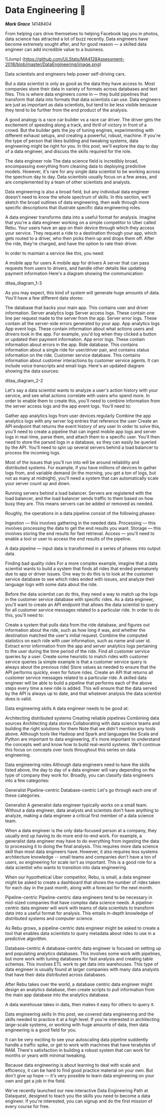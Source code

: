 __Data Engineering__ :running:
===========================
***Mark Grace**    14148404*

From helping cars drive themselves to helping Facebook tag you in photos, data science has attracted a lot of buzz recently. Data engineers have become extremely sought after, and for good reason — a skilled data engineer can add incredible value to a business.

![Jump] (https://github.com/ULStats/MA4128Assessment-2018/blob/master/DataEngineering/image.png)

Data scientists and engineers help power self-driving cars.

But a data scientist is only as good as the data they have access to. Most companies store their data in variety of formats across databases and text files. This is where data engineers come in — they build pipelines that transform that data into formats that data scientists can use. Data engineers are just as important as data scientists, but tend to be less visible because they tend to be further from the end product of the analysis.

A good analogy is a race car builder vs a race car driver. The driver gets the excitement of speeding along a track, and thrill of victory in front of a crowd. But the builder gets the joy of tuning engines, experimenting with different exhaust setups, and creating a powerful, robust, machine. If you're the type of person that likes building and tweaking systems, data engineering might be right for you. In this post, we'll explore the day to day of a data engineer, and discuss the skills required for the role.

The data engineer role
The data science field is incredibly broad, encompassing everything from cleaning data to deploying predictive models. However, it's rare for any single data scientist to be working across the spectrum day to day. Data scientists usually focus on a few areas, and are complemented by a team of other scientists and analysts.

Data engineering is also a broad field, but any individual data engineer doesn't need to know the whole spectrum of skills. In this section, we'll sketch the broad outlines of data engineering, then walk through more specific descriptions that illustrate specific data engineering roles.

A data engineer transforms data into a useful format for analysis. Imagine that you're a data engineer working on a simple competitor to Uber called Rebu. Your users have an app on their device through which they access your service. They request a ride to a destination through your app, which gets routed to a driver, who then picks them up and drops them off. After the ride, they're charged, and have the option to rate their driver.

In order to maintain a service like this, you need:

A mobile app for users
A mobile app for drivers
A server that can pass requests from users to drivers, and handle other details like updating payment information
Here's a diagram showing the communication:

ditaa_diagram_1-3

As you may expect, this kind of system will generate huge amounts of data. You'll have a few different data stores:

The database that backs your main app. This contains user and driver information.
Server analytics logs
Server access logs. These contain one line per request made to the server from the app.
Server error logs. These contain all the server-side errors generated by your app.
App analytics logs
App event logs. These contain information about what actions users and drivers took in the app. For example, you'd log when they clicked a button or updated their payment information.
App error logs. These contain information about errors in the app.
Ride database. This contains information about a single ride for user/driver pair, and contains status information on the ride.
Customer service database. This contains information about customer interactions by customer service agents. It can include voice transcripts and email logs.
Here's an updated diagram showing the data sources:

ditaa_diagram_2-2

Let's say a data scientist wants to analyze a user's action history with your service, and see what actions correlate with users who spend more. In order to enable them to create this, you'll need to combine information from the server access logs and the app event logs. You'll need to:

Gather app analytics logs from user devices regularly
Combine the app analytics logs with any server log entries that reference the user
Create an API endpoint that returns the event history of any user
In order to solve this, you'll need to create a pipeline that can ingest mobile app logs and server logs in real-time, parse them, and attach them to a specific user. You'll then need to store the parsed logs in a database, so they can easily be queried by the API. You'll need to spin up several servers behind a load balancer to process the incoming logs.

Most of the issues that you'll run into will be around reliability and distributed systems. For example, if you have millions of devices to gather logs from, and variable demand (in the morning, you get a ton of logs, but not as many at midnight), you'll need a system that can automatically scale your server count up and down.


Running servers behind a load balancer. Servers are registered with the load balancer, and the load balancer sends traffic to them based on how busy they are. This means servers can be added or removed as needed.

Roughly, the operations in a data pipeline consist of the following phases:

Ingestion — this involves gathering in the needed data.
Processing — this involves processing the data to get the end results you want.
Storage — this involves storing the end results for fast retrieval.
Access — you'll need to enable a tool or user to access the end results of the pipeline.

A data pipeline — input data is transformed in a series of phases into output data.

Finding bad quality rides
For a more complex example, imagine that a data scientist wants to build a system that finds all rides that ended prematurely due to app or driver issues. One way to do this is to look at the customer service database to see which rides ended with issues, and analyze their language logn with some data about the ride.

Before the data scientist can do this, they need a way to match up the logs in the customer service database with specific rides. As a data engineer, you'll want to create an API endpoint that allows the data scientist to query for all customer service messages related to a particular ride. In order to do this, you'll need to:

Create a system that pulls data from the ride database, and figures out information about the ride, such as how long it was, and whether the destination matched the user's initial request.
Combine the computed statistics on each ride with user information, such as name and user id.
Extract error information from the app and server analytics logs pertaining to the user during the time period of the ride.
Find all customer service queries by a user.
Create some heuristic to match rides with customer service queries (a simple example is that a customer service query is always about the previous ride)
Store values as needed to ensure that the API performs quickly, even for future rides.
Create an API that returns all customer service messages related to a particular ride.
A skilled data engineer will be able to build a pipeline that performs each of the above steps every time a new ride is added. This will ensure that the data served by the API is always up to date, and that whatever analysis the data scientist does is valid.

Data engineering skills
A data engineer needs to be good at:

Architecting distributed systems
Creating reliable pipelines
Combining data sources
Architecting data stores
Collaborating with data science teams and building the right solutions for them
Note that we didn't mention any tools above. Although tools like Hadoop and Spark and languages like Scala and Python are important to data engineering, it's more important to understand the concepts well and know how to build real-world systems. We'll continue this focus on concepts over tools throughout this series on data engineering.

Data engineering roles
Although data engineers need to have the skills listed above, the day to day of a data engineer will vary depending on the type of company they work for. Broadly, you can classify data engineers into a few categories:

Generalist
Pipeline-centric
Database-centric
Let's go through each one of these categories.

Generalist
A generalist data engineer typically works on a small team. Without a data engineer, data analysts and scientsts don't have anything to analyze, making a data engineer a critical first member of a data science team.

When a data engineer is the only data-focused person at a company, they usually end up having to do more end-to-end work. For example, a generalist data engineer may have to do everything from ingesting the data to processing it to doing the final analysis. This requires more data science skill than most data engineers have. However, it also requires less systems architecture knowledge -- small teams and companies don't have a ton of users, so engineering for scale isn't as important. This is a good role for a data scientist who wants to transition into data engineering.

When our hypothetical Uber competitor, Rebu, is small, a data engineer might be asked to create a dashboard that shows the number of rides taken for each day in the past month, along with a forecast for the next month.

Pipeline-centric
Pipeline-centric data engineers tend to be necessary in mid-sized companies that have complex data science needs. A pipeline-centric data engineer will work with teams of data scientists to transform data into a useful format for analysis. This entails in-depth knowledge of distributed systems and computer science.

As Rebu grows, a pipeline-centric data engineer might be asked to create a tool that enables data scientists to query metadata about rides to use in a predictive algorithm.

Database-centric
A database-centric data engineer is focused on setting up and populating analytics databases. This involves some work with pipelines, but more work with tuning databases for fast analysis and creating table schemas. This involves ETL work to get data into warehouses. This type of data engineer is usually found at larger companies with many data analysts that have their data distributed across databases.

After Rebu takes over the world, a database centric data engineer might design an analytics database, then create scripts to pull information from the main app database into the analytics database.


A data warehouse takes in data, then makes it easy for others to query it.

Data engineering skills
In this post, we covered data engineering and the skills needed to practice it at a high level. If you're interested in architecting large-scale systems, or working with huge amounts of data, then data engineering is a good field for you.

It can be very exciting to see your autoscaling data pipeline suddently handle a traffic spike, or get to work with machines that have terabytes of RAM. There's satisfaction in building a robust system that can work for months or years with minimal tweaking.

Because data engineering is about learning to deal with scale and efficiency, it can be hard to find good practice material on your own. But don't give up hope — it's very possible to learn data engineering on your own and get a job in the field.

We've recently launched our new interactive Data Engineering Path at Dataquest, designed to teach you the skills you need to become a data engineer. If you're interested, you can signup and do the first mission of every course for free.
